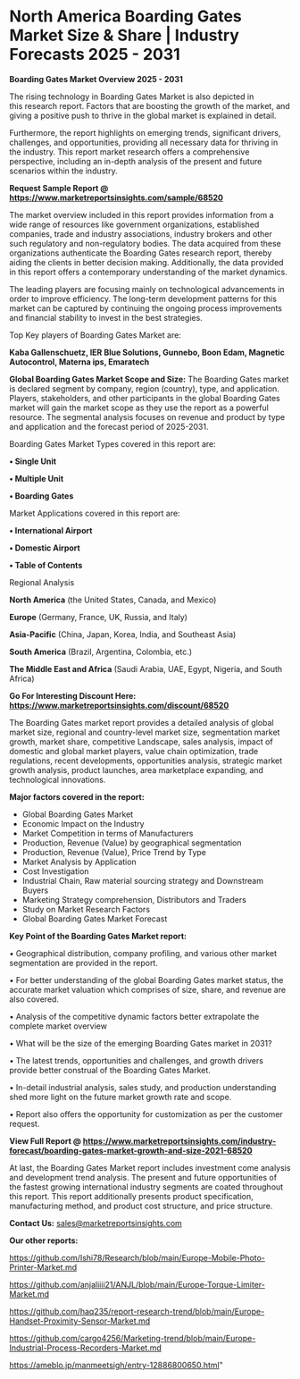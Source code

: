 # North America Boarding Gates Market Size & Share | Industry Forecasts 2025 - 2031

<Strong> Boarding Gates Market Overview 2025 - 2031</strong>

The rising technology in Boarding Gates Market is also depicted in this research report. Factors that are boosting the growth of the market, and giving a positive push to thrive in the global market is explained in detail.

Furthermore, the report highlights on emerging trends, significant drivers, challenges, and opportunities, providing all necessary data for thriving in the industry. This report market research offers a comprehensive perspective, including an in-depth analysis of the present and future scenarios within the industry.

<strong>Request Sample Report @ <a href=https://www.marketreportsinsights.com/sample/68520>https://www.marketreportsinsights.com/sample/68520</a></strong>

The market overview included in this report provides information from a wide range of resources like government organizations, established companies, trade and industry associations, industry brokers and other such regulatory and non-regulatory bodies. The data acquired from these organizations authenticate the Boarding Gates research report, thereby aiding the clients in better decision making. Additionally, the data provided in this report offers a contemporary understanding of the market dynamics.

The leading players are focusing mainly on technological advancements in order to improve efficiency. The long-term development patterns for this market can be captured by continuing the ongoing process improvements and financial stability to invest in the best strategies.

Top Key players of Boarding Gates Market are:

<strong>Kaba Gallenschuetz, IER Blue Solutions, Gunnebo, Boon Edam, Magnetic Autocontrol, Materna ips, Emaratech</strong>

<strong><b>Global Boarding Gates Market Scope and Size:</b></strong>
The Boarding Gates market is declared segment by company, region (country), type, and application. Players, stakeholders, and other participants in the global Boarding Gates market will gain the market scope as they use the report as a powerful resource. The segmental analysis focuses on revenue and product by type and application and the forecast period of 2025-2031.

Boarding Gates Market Types covered in this report are:

<strong>• Single Unit

• Multiple Unit

• Boarding Gates</strong>

Market Applications covered in this report are:

<strong>• International Airport

• Domestic Airport

• Table of Contents</strong> 

Regional Analysis

<strong>North America</strong> (the United States, Canada, and Mexico)

<strong>Europe</strong> (Germany, France, UK, Russia, and Italy)

<strong>Asia-Pacific</strong> (China, Japan, Korea, India, and Southeast Asia)

<strong>South America</strong> (Brazil, Argentina, Colombia, etc.)

<strong>The Middle East and Africa</strong> (Saudi Arabia, UAE, Egypt, Nigeria, and South Africa)

<strong>Go For Interesting Discount Here: <a href=https://www.marketreportsinsights.com/discount/68520>https://www.marketreportsinsights.com/discount/68520</a></strong>

The Boarding Gates market report provides a detailed analysis of global market size, regional and country-level market size, segmentation market growth, market share, competitive Landscape, sales analysis, impact of domestic and global market players, value chain optimization, trade regulations, recent developments, opportunities analysis, strategic market growth analysis, product launches, area marketplace expanding, and technological innovations.

<strong><b>Major factors covered in the report:</b></strong>
<ul>
  <li>Global Boarding Gates Market </li>
  <li>Economic Impact on the Industry</li>
  <li>Market Competition in terms of Manufacturers</li>
  <li>Production, Revenue (Value) by geographical segmentation</li>
  <li>Production, Revenue (Value), Price Trend by Type</li>
  <li>Market Analysis by Application</li>
  <li>Cost Investigation</li>
  <li>Industrial Chain, Raw material sourcing strategy and Downstream Buyers</li>
  <li>Marketing Strategy comprehension, Distributors and Traders</li>
  <li>Study on Market Research Factors</li>
  <li>Global Boarding Gates Market Forecast</li>
</ul>

<strong><b>Key Point of the Boarding Gates Market report:</b></strong>

• Geographical distribution, company profiling, and various other market segmentation are provided in the report.

• For better understanding of the global Boarding Gates market status, the accurate market valuation which comprises of size, share, and revenue are also covered.

• Analysis of the competitive dynamic factors better extrapolate the complete market overview

• What will be the size of the emerging Boarding Gates market in 2031?

• The latest trends, opportunities and challenges, and growth drivers provide better construal of the Boarding Gates Market.

• In-detail industrial analysis, sales study, and production understanding shed more light on the future market growth rate and scope.

• Report also offers the opportunity for customization as per the customer request.

<strong><b>View Full Report @ <a href=https://www.marketreportsinsights.com/industry-forecast/boarding-gates-market-growth-and-size-2021-68520>https://www.marketreportsinsights.com/industry-forecast/boarding-gates-market-growth-and-size-2021-68520</a></b></strong>


At last, the Boarding Gates Market report includes investment come analysis and development trend analysis. The present and future opportunities of the fastest growing international industry segments are coated throughout this report. This report additionally presents product specification, manufacturing method, and product cost structure, and price structure.

<strong>Contact Us:</strong>
sales@marketreportsinsights.com

<strong>Our other reports:</strong>

<a href=https://github.com/Ishi78/Research/blob/main/Europe-Mobile-Photo-Printer-Market.md>https://github.com/Ishi78/Research/blob/main/Europe-Mobile-Photo-Printer-Market.md</a>

<a href=https://github.com/anjaliiii21/ANJL/blob/main/Europe-Torque-Limiter-Market.md>https://github.com/anjaliiii21/ANJL/blob/main/Europe-Torque-Limiter-Market.md</a>

<a href=https://github.com/haq235/report-research-trend/blob/main/Europe-Handset-Proximity-Sensor-Market.md>https://github.com/haq235/report-research-trend/blob/main/Europe-Handset-Proximity-Sensor-Market.md</a>

<a href=https://github.com/cargo4256/Marketing-trend/blob/main/Europe-Industrial-Process-Recorders-Market.md>https://github.com/cargo4256/Marketing-trend/blob/main/Europe-Industrial-Process-Recorders-Market.md</a>

<a href=https://ameblo.jp/manmeetsigh/entry-12886800650.html>https://ameblo.jp/manmeetsigh/entry-12886800650.html</a>"
